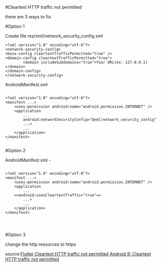 
#Cleartext HTTP traffic not permitted


there are 3 ways to fix 

#Option 1 


Create file res/xml/network_security_config.xml


```
<?xml version="1.0" encoding="utf-8"?>
<network-security-config>
<base-config cleartextTrafficPermitted="true" />
<domain-config cleartextTrafficPermitted="true">
        <domain includeSubdomains="true">Your URL(ex: 127.0.0.1)</domain>
</domain-config>
</network-security-config>

``` 

AndroidManifest.xml 



```

<?xml version="1.0" encoding="utf-8"?>
<manifest ...>
    <uses-permission android:name="android.permission.INTERNET" />
    <application
        ...
        android:networkSecurityConfig="@xml/network_security_config"
        ...>
        ...
    </application>
</manifest>


```



#Option 2


AndroidManifest.xml -


```

<?xml version="1.0" encoding="utf-8"?>
<manifest ...>
    <uses-permission android:name="android.permission.INTERNET" />
    <application
        ...
	==android:usesCleartextTraffic="true"==
        ...>
        ...
    </application>
</manifest>




``` 

#Option 3

change the http resources to https


source:[Flutter Cleartext HTTP traffic not permitted](https://stackoverflow.com/questions/62623388/flutter-cleartext-http-traffic-not-permitted)
[Android 9: Cleartext HTTP traffic not permitted](https://imstudio.medium.com/android-8-cleartext-http-traffic-not-permitted-73c1c9e3b803)
